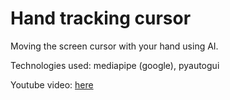 # Hand tracking cursor 

Moving the screen cursor with your hand using AI. 

Technologies used: mediapipe (google), pyautogui

Youtube video: <a href="https://www.youtube.com/watch?v=iTbAzCk4NdM&t=50s">here</a>

